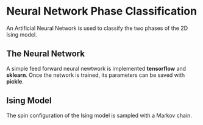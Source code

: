 # Neural Network Phase Classification
An Artificial Neural Network is used to classify the two phases of the 2D Ising model.

## The Neural Network
A simple feed forward neural newtwork is implemented **tensorflow** and **sklearn**.
Once the network is trained, its parameters can be saved with **pickle**.

## Ising Model
The spin configuration of the Ising model is sampled with a Markov chain.